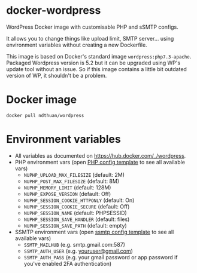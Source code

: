 # docker-wordpress
WordPress Docker image with customisable PHP and sSMTP configs.

It allows you to change things like upload limit, SMTP server... using environment variables without creating a new Dockerfile.

This image is based on Docker's standard image `wordpress:php7.3-apache`. Packaged Wordpress version is 5.2 but it can be upgraded using WP's update tool without an issue. So if this image contains a little bit outdated version of WP, it shouldn't be a problem.

# Docker image

`docker pull ndthuan/wordpress`

# Environment variables

* All variables as documented on https://hub.docker.com/_/wordpress.
* PHP environment vars (open [PHP config template](confd/templates/zzz-nuphp.ini.tmpl) to see all available vars)
  * `NUPHP_UPLOAD_MAX_FILESIZE` (default: 2M)
  * `NUPHP_POST_MAX_FILESIZE` (default: 8M)
  * `NUPHP_MEMORY_LIMIT` (default: 128M)
  * `NUPHP_EXPOSE_VERSION` (default: Off)
  * `NUPHP_SESSION_COOKIE_HTTPONLY` (default: On)
  * `NUPHP_SESSION_COOKIE_SECURE` (default: Off)
  * `NUPHP_SESSION_NAME` (default: PHPSESSID)
  * `NUPHP_SESSION_SAVE_HANDLER` (default: files)
  * `NUPHP_SESSION_SAVE_PATH` (default: empty)
* SSMTP environment vars (open [ssmtp config template](confd/templates/ssmtp.conf.tmpl) to see all available vars)
  * `SSMTP_MAILHUB` (e.g. smtp.gmail.com:587)
  * `SSMTP_AUTH_USER` (e.g. youruser@gmail.com)
  * `SSMTP_AUTH_PASS` (e.g. your gmail password or app password if you've enabled 2FA authentication)
